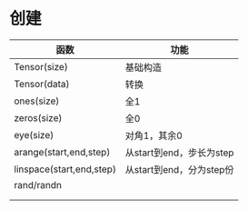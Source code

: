 # 创建

| 函数                     | 功能                     |
| ------------------------ | ------------------------ |
| Tensor(size)             | 基础构造                 |
| Tensor(data)             | 转换                     |
| ones(size)               | 全1                      |
| zeros(size)              | 全0                      |
| eye(size)                | 对角1，其余0             |
| arange(start,end,step)   | 从start到end，步长为step |
| linspace(start,end,step) | 从start到end，分为step份 |
| rand/randn               |                          |
|                          |                          |
|                          |                          |


